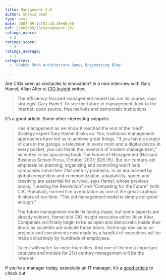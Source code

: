 ```yaml
---
title: Management 2.0
author: Shahid Shah
type: post
date: 2007-09-14T01:10:28+00:00
url: /2007/09/13/management-20/
ratings_users:
  - 2
ratings_score:
  - 2
ratings_average:
  - 1
categories:
  - 'Shahid Shah Architecture &amp; Engineering Blog'

---
```

Are CIOs seen as obstacles to innovation? In a nice interview with Gary Hamel, Allan Alter at [CIO Insight][1] writes:

> The efficiency-focused management model has run its course, says strategist Gary Hamel. To see the future of management, look to the Internet, open source, free markets and democratic institutions. 

It&#8217;s a good article. Some other interesting snippets:

> Has management as we know it reached the end of the road? Strategy expert Gary Hamel thinks so. Yes, traditional management approaches have led us to achieve great things. &#8220;If you have a couple of cars in the garage, a television in every room and a digital device in every pocket, you can thank the inventors of modern management,&#8221; he writes in his upcoming book The Future of Management (Harvard Business School Press, October 2007; $26.95). But our century-old emphasis on planning, organizing and controlling won&#8217;t help companies solve their 21st century problems. In an era marked by global competition and commoditization, adaptability, speed and creativity are essential for survival, says Hamel, whose previous books, &#8220;Leading the Revolution&#8221; and &#8220;Competing for the Future&#8221; (with C.K. Prahalad), earned him a reputation as one of the great strategic thinkers of our time. &#8220;The old management model is simply not good enough.&#8221;
> 
> The future management model is taking shape, but some aspects are already evident, Hamel told CIO Insight executive editor Allan Alter. Companies will finally begin to be as open and democratic inside their doors as societies are outside those doors. Go/no-go decisions on projects and investments now made by a handful of executives will be made collectively by hundreds of employees.
> 
> Talent will matter far more than titles. And one of the most important catalysts and models for 21st century management will be the Internet. 

If you&#8217;re a manager today, especially an IT manager, it&#8217;s a [good article][2] to check out.

 [1]: http://www.cioinsight.com/article2/0,1540,2181323,00.asp
 [2]: http://www.cioinsight.com/article2/0,1540,2181326,00.asp
